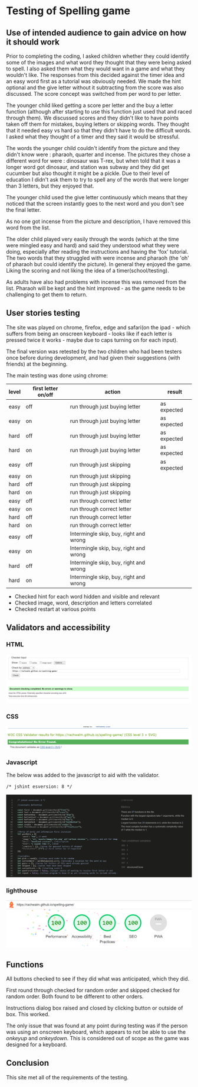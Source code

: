 # Testing of Spelling game

## Use of intended audience to gain advice on how it should work

Prior to completing the coding, I asked children whether they could identify some of the images and what word they thought that they were being asked to spell. I also asked them what they would want in a game and what they wouldn't like. The responses from this decided against the timer idea and an easy word first as a tutorial was obviously needed. We made the hint optional and the give letter without it subtracting from the score was also discussed. The score concept was switched from per word to per letter.

The younger child liked getting a score per letter and the buy a letter function (although after starting to use this function just used that and raced through them). We discussed scores and they didn't like to have points taken off them for mistakes, buying letters or skipping words. They thought that it needed easy vs hard so that they didn't have to do the difficult words. I asked what they thought of a timer and they said it would be stressful.

The words the younger child couldn't identify from the picture and they didn't know were : pharaoh, quarter and incense. The pictures they chose a different word for were : dinosaur was T-rex, but when told that it was a longer word got dinosaur, and station was subway and they did get cucumber but also thought it might be a pickle. Due to their level of education I didn't ask them to try to spell any of the words that were longer than 3 letters, but they enjoyed that.

The younger child used the give letter continuously which means that they noticed that the screen instantly goes to the next word and you don't see the final letter.

As no one got incense from the picture and description, I have removed this word from the list.

The older child played very easily through the words (which at the time were mingled easy and hard) and said they understood what they were doing, especially after reading the instructions and having the 'fox' tutorial. The two words that they struggled with were incense and pharaoh (the 'oh' of pharaoh but could identify the picture). In general they enjoyed the game. Liking the scoring and not liking the idea of a timer(school/testing).

As adults have also had problems with incense this was removed from the list. Pharaoh will be kept and the hint improved - as the game needs to be challenging to get them to return.

## User stories testing

The site was played on chrome, firefox, edge and safari(on the ipad - which suffers from being an onscreen keyboard - looks like if each letter is pressed twice it works - maybe due to caps turning on for each input).

The final version was retested by the two children who had been testers once before during development, and had given their suggestions (with friends) at the beginning.

The main testing was done using chrome:

|level|first letter on/off|action|result|
|---|---|---|---|
|easy|off|run through just buying letter|as expected|
|easy|on|run through just buying letter|as expected|
|hard|off|run through just buying letter|as expected|
|hard|on|run through just buying letter|as expected|
|easy|off|run through just skipping|as expected|
|easy|on|run through just skipping||
|hard|off|run through just skipping||
|hard|on|run through just skipping||
|easy|off|run through correct letter||
|easy|on|run through correct letter||
|hard|off|run through correct letter||
|hard|on|run through correct letter||
|easy|off|Intermingle skip, buy, right and wrong||
|easy|on|Intermingle skip, buy, right and wrong||
|hard|off|Intermingle skip, buy, right and wrong||
|hard|on|Intermingle skip, buy, right and wrong||


- Checked hint for each word hidden and visible and relevant
- Checked image, word, description and letters correlated
- Checked restart at various points

## Validators and accessibility

### HTML

![html](documents/html.png)

### CSS

![css](documents/CSS.png)

### Javascript

The below was added to the javascript to aid with the validator.

```JS
/* jshint esversion: 8 */
```

![javascript](documents/javascript.png)

### lighthouse

![lighthouse](documents/lighthouse.png)


## Functions

All buttons checked to see if they did what was anticipated, which they did.

First round through checked for random order and skipped checked for random order. Both found to be different to other orders.

Instructions dialog box raised and closed by clicking button or outside of box. This worked.

The only issue that was found at any point during testing was if the person was using an onscreen keyboard, which appears to not be able to use the *onkeyup* and *onkeydown*. This is considered out of scope as the game was designed for a keyboard.

## Conclusion

This site met all of the requirements of the testing.